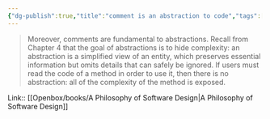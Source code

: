 ```yaml
---
{"dg-publish":true,"title":"comment is an abstraction to code","tags":["quotes"],"date":"2023-05-14T09:21:24+04:00","alias":"comment is an abstraction to code","dg-path":"/quotes/202305140921.md","permalink":"/quotes/202305140921/","dgPassFrontmatter":true}
---
```



> Moreover, comments are fundamental to abstractions. Recall from Chapter 4 that the goal of abstractions is to hide complexity: an abstraction is a simplified view of an entity, which preserves essential information but omits details that can safely be ignored. If users must read the code of a method in order to use it, then there is no abstraction: all of the complexity of the method is exposed.

Link:: [[Openbox/books/A Philosophy of Software Design\|A Philosophy of Software Design]]

